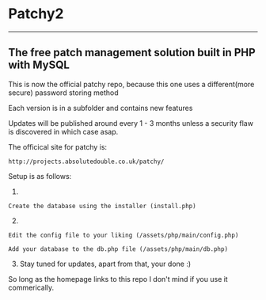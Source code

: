 # Patchy2
-----------------------------------------------------------------
The free patch management solution built in PHP with MySQL
-----------------------------------------------------------------

This is now the official patchy repo, because this one uses a different(more secure) password storing method

Each version is in a subfolder and contains new features

Updates will be published around every 1 - 3 months unless a security flaw is discovered in which case asap.

The officical site for patchy is:

    http://projects.absolutedouble.co.uk/patchy/

Setup is as follows:

1.
  
  	Create the database using the installer (install.php)

2.
  
  	Edit the config file to your liking (/assets/php/main/config.php)
  	
  	Add your database to the db.php file (/assets/php/main/db.php)

3.
	Stay tuned for updates, apart from that, your done :)

So long as the homepage links to this repo I don't mind if you use it commerically.

